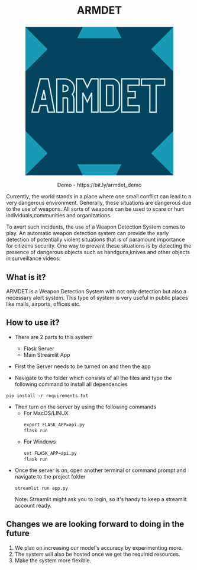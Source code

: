 # <p align="center">ARMDET </p>



<p align="center">
  <img width="400" src="https://github.com/shireenchand/ARMDET/blob/main/ARMDET.png" alt="ARMDET logo">
</p>

<p align="center">
  Demo - https://bit.ly/armdet_demo
</p>

Currently, the world stands in a place where one small conflict can lead to a very dangerous environment. Generally, these situations are dangerous due to the use of weapons. All sorts of weapons can be used to scare or hurt individuals,communities and organizations.

To avert such incidents, the use of a Weapon Detection System comes to play. An automatic weapon detection system can provide the early detection of potentially violent situations that is of paramount importance for citizens security. One way to prevent these situations is by detecting the presence of dangerous objects such as handguns,knives and other objects in surveillance videos.

## What is it?
ARMDET is a Weapon Detection System with not only detection but also a necessary alert system. This type of system is very useful in public places like malls, airports, offices etc.

## How to use it?
- There are 2 parts to this system 
  - Flask Server
  - Main Streamlit App
- First the Server needs to be turned on and then the app

- Navigate to the folder which consists of all the files and type the following command to install all dependencies
```
pip install -r requirements.txt
```
- Then turn on the server by using the following commands
  - For MacOS/LINUX
    ```
    export FLASK_APP=api.py
    flask run
    ```
  - For Windows
    ```
    set FLASK_APP=api.py
    flask run
    ```
- Once the server is on, open another terminal or command prompt and navigate to the project folder
  ```
  streamlit run app.py
  ```
  Note: Streamlit might ask you to login, so it's handy to keep a streamlit account ready.
  
  
## Changes we are looking forward to doing in the future
1. We plan on increasing our model's accuracy by experimenting more.
2. The system will also be hosted once we get the required resources.
3. Make the system more flexible.

